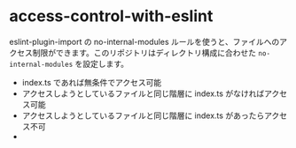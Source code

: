 # access-control-with-eslint

eslint-plugin-import の no-internal-modules ルールを使うと、ファイルへのアクセス制限ができます。このリポジトリはディレクトリ構成に合わせた `no-internal-modules` を設定します。

- index.ts であれば無条件でアクセス可能
- アクセスしようとしているファイルと同じ階層に index.ts がなければアクセス可能
- アクセスしようとしているファイルと同じ階層に index.ts があったらアクセス不可
- 
